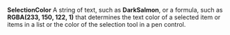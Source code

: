**SelectionColor** A string of text, such as **DarkSalmon**, or a formula, such as **RGBA(233, 150, 122, 1)** that determines the text color of a selected item or items in a list or the color of the selection tool in a pen control.
